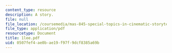 ```yaml
---
content_type: resource
description: A story.
file: null
file_location: /coursemedia/mas-845-special-topics-in-cinematic-storytelling-spring-2004/0507fef4ae0bae19f97f9dcf8385a69b_1lee.pdf
file_type: application/pdf
resourcetype: Document
title: 1lee.pdf
uid: 0507fef4-ae0b-ae19-f97f-9dcf8385a69b
---
```

